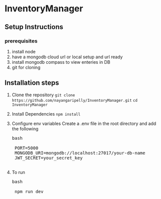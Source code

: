 # InventoryManager

## Setup Instructions

### prerequisites

1. install node
2. have a mongodb cloud url or local setup and url ready
3. install mongodb compass to view enteries in DB
4. git for cloning

## Installation steps

1. Clone the repository
    `git clone https://github.com/nayangaripelly/InventoryManager.git`
    `cd InventoryManager`

2. Install Dependencies
    `npm install`

3. Configure env variables
    Create a .env file in the root directory and add the following

    <pre>bash<br>
    PORT=5000
    MONGODB_URI=mongodb://localhost:27017/your-db-name
    JWT_SECRET=your_secret_key
    <br></pre>

4. To run
    <pre>bash<br>
    npm run dev
    <br></pre>